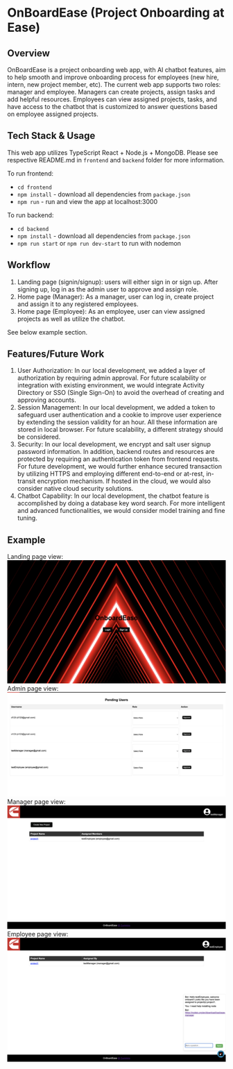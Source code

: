 # OnBoardEase (Project Onboarding at Ease)

## Overview

OnBoardEase is a project onboarding web app, with AI chatbot features, aim to help smooth and improve onboarding process for employees (new hire, intern, new project member, etc). The current web app supports two roles: manager and employee. Managers can create projects, assign tasks and add helpful resources. Employees can view assigned projects, tasks, and have access to the chatbot that is customized to answer questions based on employee assigned projects.  


## Tech Stack & Usage

This web app utilizes TypeScript React + Node.js + MongoDB. Please see respective README.md in `frontend` and `backend` folder for more information.

To run frontend:

* `cd frontend`
* `npm install` - download all dependencies from `package.json`
* `npm run` - run and view the app at localhost:3000

To run backend:

* `cd backend`
* `npm install` - download all dependencies from `package.json`
* `npm run start` or `npm run dev-start` to run with nodemon


## Workflow
1. Landing page (signin/signup): users will either sign in or sign up. After signing up, log in as the admin user to approve and assign role.
2. Home page (Manager): As a manager, user can log in, create project and assign it to any registered employees.
3. Home page (Employee): As an employee, user can view assigned projects as well as utilize the chatbot.

See below example section. 

## Features/Future Work 
1. User Authorization: In our local development, we added a layer of authorization by requiring admin approval. For future scalability or integration with existing environment, we would integrate Activity Directory or SSO (Single Sign-On) to avoid the overhead of creating and approving accounts.
2. Session Management: In our local development, we added a token to safeguard user authentication and a cookie to improve user experience by extending the session validity for an hour. All these information are stored in local browser. For future scalability, a different strategy should be considered.
3. Security: In our local development, we encrypt and salt user signup password information. In addition, backend routes and resources are protected by requiring an authentication token from frontend requests. For future development, we would further enhance secured transaction by utilizing HTTPS and employing different end-to-end or at-rest, in-transit encryption mechanism. If hosted in the cloud, we would also consider native cloud security solutions.
4. Chatbot Capability: In our local development, the chatbot feature is accomplished by doing a database key word search. For more intelligent and advanced functionalities, we would consider model training and fine tuning.

## Example
Landing page view: ![Landing](screenshots/landing-view.png)
Admin page view: ![Admin](screenshots/admin-view.png)
Manager page view: ![Manager](screenshots/manager-view.png)
Employee page view: ![Employee](screenshots/employee-view.png)
